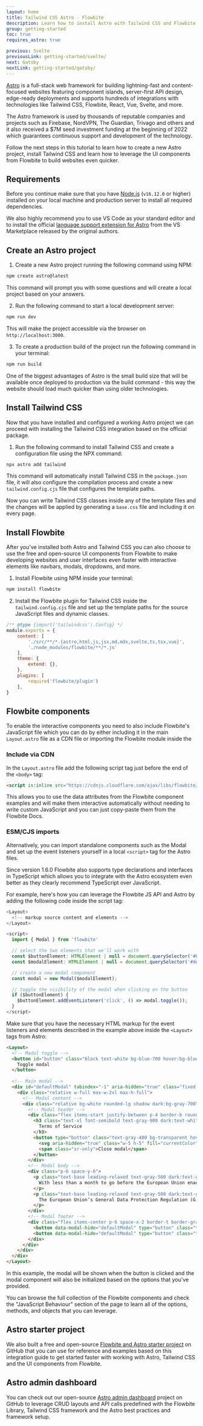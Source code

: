 ```yaml
---
layout: home
title: Tailwind CSS Astro - Flowbite
description: Learn how to install Astro with Tailwind CSS and Flowbite and start building modern websites with a lightning fast and content-focused web framework
group: getting-started
toc: true
requires_astro: true

previous: Svelte
previousLink: getting-started/svelte/
next: Gatsby
nextLink: getting-started/gatsby/
---
```


[Astro](https://astro.build) is a full-stack web framework for building lightning-fast and content-focused websites featuring component islands, server-first API design, edge-ready deployments and supports hundreds of integrations with technologies like Tailwind CSS, Flowbite, React, Vue, Svelte, and more.

The Astro framework is used by thousands of reputable companies and projects such as Firebase, NordVPN, The Guardian, Trivago and others and it also received a $7M seed investment funding at the beginning of 2022 which guarantees continuous support and development of the technology.

Follow the next steps in this tutorial to learn how to create a new Astro project, install Tailwind CSS and learn how to leverage the UI components from Flowbite to build websites even quicker.

## Requirements

Before you continue make sure that you have [Node.js](https://nodejs.org/en/) (`v16.12.0` or higher) installed on your local machine and production server to install all required dependencies.

We also highly recommend you to use VS Code as your standard editor and to install the official [language support extension for Astro](https://marketplace.visualstudio.com/items?itemName=astro-build.astro-vscode) from the VS Marketplace released by the original authors.

## Create an Astro project

1. Create a new Astro project running the following command using NPM:

```bash
npm create astro@latest
```

This command will prompt you with some questions and will create a local project based on your answers.

2. Run the following command to start a local development server:

```bash
npm run dev
```

This will make the project accessible via the browser on `http://localhost:3000`.

3. To create a production build of the project run the following command in your terminal:

```bash
npm run build
```

One of the biggest advantages of Astro is the small build size that will be available once deployed to production via the build command - this way the website should load much quicker than using older technologies.

## Install Tailwind CSS

Now that you have installed and configured a working Astro project we can proceed with installing the Tailwind CSS integration based on the official package.

1. Run the following command to install Tailwind CSS and create a configuration file using the NPX command:

```bash
npx astro add tailwind
```

This command will automatically install Tailwind CSS in the `package.json` file, it will also configure the compilation process and create a new `tailwind.config.cjs` file that configures the template paths.

Now you can write Tailwind CSS classes inside any of the template files and the changes will be applied by generating a `base.css` file and including it on every page.

## Install Flowbite

After you've installed both Astro and Tailwind CSS you can also choose to use the free and open-source UI components from Flowbite to make developing websites and user interfaces even faster with interactive elements like navbars, modals, dropdowns, and more.

1. Install Flowbite using NPM inside your terminal:

```bash
npm install flowbite
```

2. Install the Flowbite plugin for Tailwind CSS inside the `tailwind.config.cjs` file and set up the template paths for the source JavaScript files and dynamic classes.

```javascript
/** @type {import('tailwindcss').Config} */
module.exports = {
	content: [
		'./src/**/*.{astro,html,js,jsx,md,mdx,svelte,ts,tsx,vue}',
		'./node_modules/flowbite/**/*.js'
	],
	theme: {
		extend: {},
	},
	plugins: [
		require('flowbite/plugin')
	],
}
```

## Flowbite components

To enable the interactive components you need to also include Flowbite's JavaScript file which you can do by either including it in the main `Layout.astro` file as a CDN file or importing the Flowbite module inside the 

### Include via CDN

In the `Layout.astro` file add the following script tag just before the end of the `<body>` tag:

```html
<script is:inline src="https://cdnjs.cloudflare.com/ajax/libs/flowbite/1.6.6/flowbite.min.js"></script>
```

This allows you to use the data attributes from the Flowbite component examples and will make them interactive automatically without needing to write custom JavaScript and you can just copy-paste them from the Flowbite Docs.

### ESM/CJS imports

Alternatively, you can import standalone components such as the Modal and set up the event listeners yourself in a local `<script>` tag for the Astro files. 

Since version 1.6.0 Flowbite also supports type declarations and interfaces in TypeScript which allows you to integrate with the Astro ecosystem even better as they clearly recommend TypeScript over JavaScript.

For example, here's how you can leverage the Flowbite JS API and Astro by adding the following code inside the script tag:

```javascript
<Layout>
  <!-- markup source content and elements -->
</Layout>

<script>
  import { Modal } from 'flowbite'

  // select the two elements that we'll work with
  const $buttonElement: HTMLElement | null = document.querySelector('#button');
  const $modalElement: HTMLElement | null = document.querySelector('#defaultModal');

  // create a new modal component
  const modal = new Modal($modalElement);

  // toggle the visibility of the modal when clicking on the button
  if ($buttonElement) {
    $buttonElement.addEventListener('click', () => modal.toggle());
  }
</script>
```

Make sure that you have the necessary HTML markup for the event listeners and elements described in the example above inside the `<Layout>` tags from Astro:

```html
<Layout>
  <!-- Modal toggle -->
  <button id="button" class="block text-white bg-blue-700 hover:bg-blue-800 focus:ring-4 focus:outline-none focus:ring-blue-300 font-medium rounded-lg text-sm px-5 py-2.5 text-center dark:bg-blue-600 dark:hover:bg-blue-700 dark:focus:ring-blue-800" type="button">
    Toggle modal
  </button>
  
  <!-- Main modal -->
  <div id="defaultModal" tabindex="-1" aria-hidden="true" class="fixed top-0 left-0 right-0 z-50 hidden w-full p-4 overflow-x-hidden overflow-y-auto md:inset-0 h-[calc(100%-1rem)] max-h-full">
    <div class="relative w-full max-w-2xl max-h-full">
      <!-- Modal content -->
      <div class="relative bg-white rounded-lg shadow dark:bg-gray-700">
        <!-- Modal header -->
        <div class="flex items-start justify-between p-4 border-b rounded-t dark:border-gray-600">
          <h3 class="text-xl font-semibold text-gray-900 dark:text-white">
            Terms of Service
          </h3>
          <button type="button" class="text-gray-400 bg-transparent hover:bg-gray-200 hover:text-gray-900 rounded-lg text-sm p-1.5 ml-auto inline-flex items-center dark:hover:bg-gray-600 dark:hover:text-white" data-modal-hide="defaultModal">
            <svg aria-hidden="true" class="w-5 h-5" fill="currentColor" viewBox="0 0 20 20" xmlns="http://www.w3.org/2000/svg"><path fill-rule="evenodd" d="M4.293 4.293a1 1 0 011.414 0L10 8.586l4.293-4.293a1 1 0 111.414 1.414L11.414 10l4.293 4.293a1 1 0 01-1.414 1.414L10 11.414l-4.293 4.293a1 1 0 01-1.414-1.414L8.586 10 4.293 5.707a1 1 0 010-1.414z" clip-rule="evenodd"></path></svg>
            <span class="sr-only">Close modal</span>
          </button>
        </div>
        <!-- Modal body -->
        <div class="p-6 space-y-6">
          <p class="text-base leading-relaxed text-gray-500 dark:text-gray-400">
            With less than a month to go before the European Union enacts new consumer privacy laws for its citizens, companies around the world are updating their terms of service agreements to comply.
          </p>
          <p class="text-base leading-relaxed text-gray-500 dark:text-gray-400">
            The European Union’s General Data Protection Regulation (G.D.P.R.) goes into effect on May 25 and is meant to ensure a common set of data rights in the European Union. It requires organizations to notify users as soon as possible of high-risk data breaches that could personally affect them.
          </p>
        </div>
        <!-- Modal footer -->
        <div class="flex items-center p-6 space-x-2 border-t border-gray-200 rounded-b dark:border-gray-600">
          <button data-modal-hide="defaultModal" type="button" class="text-white bg-blue-700 hover:bg-blue-800 focus:ring-4 focus:outline-none focus:ring-blue-300 font-medium rounded-lg text-sm px-5 py-2.5 text-center dark:bg-blue-600 dark:hover:bg-blue-700 dark:focus:ring-blue-800">I accept</button>
          <button data-modal-hide="defaultModal" type="button" class="text-gray-500 bg-white hover:bg-gray-100 focus:ring-4 focus:outline-none focus:ring-blue-300 rounded-lg border border-gray-200 text-sm font-medium px-5 py-2.5 hover:text-gray-900 focus:z-10 dark:bg-gray-700 dark:text-gray-300 dark:border-gray-500 dark:hover:text-white dark:hover:bg-gray-600 dark:focus:ring-gray-600">Decline</button>
        </div>
      </div>
    </div>
  </div>
</Layout>
```

In this example, the modal will be shown when the button is clicked and the modal component will also be initialized based on the options that you've provided.

You can browse the full collection of the Flowbite components and check the "JavaScript Behaviour" section of the page to learn all of the options, methods, and objects that you can leverage.

## Astro starter project

We also built a free and open-source [Flowbite and Astro starter project](https://github.com/themesberg/tailwind-astro-starter) on GitHub that you can use for reference and examples based on this integration guide to get started faster with working with Astro, Tailwind CSS and the UI components from Flowbite.

## Astro admin dashboard

You can check out our open-source [Astro admin dashboard](https://github.com/themesberg/flowbite-astro-admin-dashboard) project on GitHub to leverage CRUD layouts and API calls predefined with the Flowbite Library, Tailwind CSS framework and the Astro best practices and framework setup.